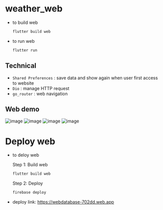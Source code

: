 # weather_web

- to build web
  ```sh
  flutter build web
  ```
- to run web
  ```sh
  flutter run
  ```
## Technical 
- ``Shared Preferences`` : save data and show again when user first access to website
- ``Dio`` : manage HTTP request  
- ``go_router`` : web navigation


## Web demo 
![image](https://github.com/user-attachments/assets/2e5801ce-31f6-491d-9947-437b331dbda8)
![image](https://github.com/user-attachments/assets/ba9b9c36-5146-46d8-b356-edfc369d0b66)
![image](https://github.com/user-attachments/assets/50ac609f-d80a-4bff-88ab-338c930f6943)
![image](https://github.com/user-attachments/assets/8b2c7b14-eeed-4bb6-870a-3b08e488ede2)


# Deploy web 
- to deloy web
  
  Step 1: Build web
  ```sh
  flutter build web
  ```
  Step 2: Deploy
  ```sh
  firebase deploy
  ```

- deploy link: https://webdatabase-702dd.web.app
  
